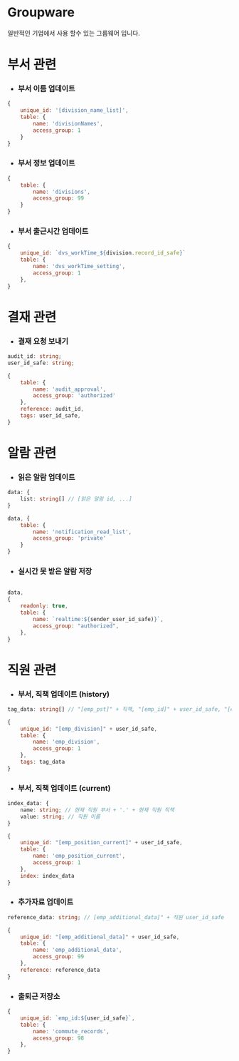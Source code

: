# Groupware

일반적인 기업에서 사용 할수 있는 그룹웨어 입니다.

<!-- ## Database unique ID

`audit:${user.user_id}`
referencing 으로 결제 요청을 받을수 있는 창구
```
table: {
    name: 'audit',
    access_group: 'authorized',
},
source: {
    can_remove_referencing_records: true,
}
``` -->





# 부서 관련

- ### 부서 이름 업데이트
```javascript
{
	unique_id: '[division_name_list]',
	table: {
		name: 'divisionNames',
		access_group: 1
	}
}
```

- ### 부서 정보 업데이트
```javascript
{
	table: {
		name: 'divisions',
		access_group: 99
	}
}
```

- ### 부서 출근시간 업데이트
```javascript
{
	unique_id: `dvs_workTime_${division.record_id_safe}`
	table: {
		name: 'dvs_workTime_setting',
		access_group: 1
	},
}
```




# 결재 관련

- ### 결재 요청 보내기
```typescript
audit_id: string;
user_id_safe: string;
```
```javascript
{
	table: {
		name: 'audit_approval',
		access_group: 'authorized'
	},
	reference: audit_id,
	tags: user_id_safe, 
}	
```





# 알람 관련

- ### 읽은 알람 업데이트
```typescript
data: {
	list: string[] // [읽은 알람 id, ...]
}
```
```javascript
data, {
	table: {
		name: 'notification_read_list',
		access_group: 'private'
	}
}
```

- ### 실시간 못 받은 알람 저장
```typescript

```
```javascript
data, 
{
	readonly: true,
	table: {
		name: `realtime:${sender_user_id_safe)}`,
		access_group: "authorized",
	},
}
```





# 직원 관련

- ### 부서, 직책 업데이트 (history)

```typescript
tag_data: string[] // "[emp_pst]" + 직책, "[emp_id]" + user_id_safe, "[emp_dvs]" + 부서
```
```javascript
{
	unique_id: "[emp_division]" + user_id_safe,
	table: {
		name: 'emp_division',
		access_group: 1
	},
	tags: tag_data
}
```

- ### 부서, 직책 업데이트 (current)

```typescript
index_data: {
	name: string; // 현재 직원 부서 + '.' + 현재 직원 직책
	value: string; // 직원 이름
}
```
```javascript
{
	unique_id: "[emp_position_current]" + user_id_safe,
	table: {
		name: 'emp_position_current',
		access_group: 1
	},
	index: index_data
}
```

- ### 추가자료 업데이트

```typescript
reference_data: string; // [emp_additional_data]" + 직원 user_id_safe
```
```javascript
{
	unique_id: "[emp_additional_data]" + user_id_safe,
	table: {
		name: 'emp_additional_data',
		access_group: 99
	},
	reference: reference_data
}
```

- ### 출퇴근 저장소

```javascript
{
	unique_id: `emp_id:${user_id_safe}`,
	table: {
		name: 'commute_records',
		access_group: 98
	},
}
```





